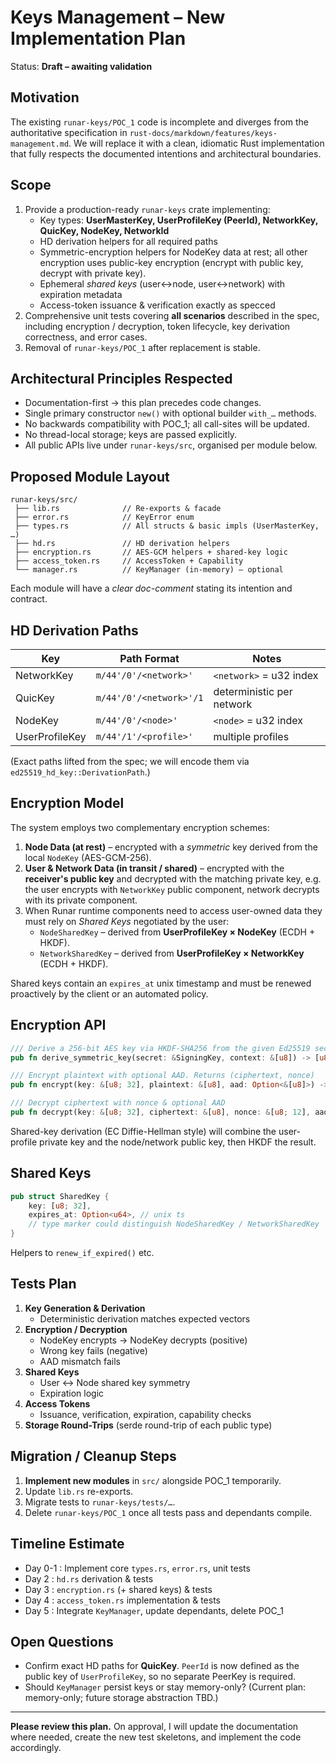 # Keys Management – New Implementation Plan

Status: **Draft – awaiting validation**

## Motivation
The existing `runar-keys/POC_1` code is incomplete and diverges from the authoritative specification in `rust-docs/markdown/features/keys-management.md`.  We will replace it with a clean, idiomatic Rust implementation that fully respects the documented intentions and architectural boundaries.

## Scope
1. Provide a production-ready `runar-keys` crate implementing:
   * Key ​types: **UserMasterKey, UserProfileKey (PeerId), NetworkKey, QuicKey, NodeKey, NetworkId**
   * HD derivation helpers for all required paths
   * Symmetric-encryption helpers for NodeKey data at rest; all other encryption uses public-key encryption (encrypt with public key, decrypt with private key).
   * Ephemeral *shared keys* (user↔node, user↔network) with expiration metadata
   * Access-token issuance & verification exactly as specced
2. Comprehensive unit tests covering **all scenarios** described in the spec, including encryption / decryption, token lifecycle, key derivation correctness, and error cases.
3. Removal of `runar-keys/POC_1` after replacement is stable.

## Architectural Principles Respected
* Documentation-first → this plan precedes code changes.
* Single primary constructor `new()` with optional builder `with_…` methods.
* No backwards compatibility with POC_1; all call-sites will be updated.
* No thread-local storage; keys are passed explicitly.
* All public APIs live under `runar-keys/src`, organised per module below.

## Proposed Module Layout
```
runar-keys/src/
 ├── lib.rs              // Re-exports & facade
 ├── error.rs            // KeyError enum
 ├── types.rs            // All structs & basic impls (UserMasterKey, …)
 ├── hd.rs               // HD derivation helpers
 ├── encryption.rs       // AES-GCM helpers + shared-key logic
 ├── access_token.rs     // AccessToken + Capability
 └── manager.rs          // KeyManager (in-memory) – optional
```
Each module will have a *clear doc-comment* stating its intention and contract.

## HD Derivation Paths
| Key            | Path Format                     | Notes |
|----------------|---------------------------------|-------|
| NetworkKey     | `m/44'/0'/<network>'`           | `<network>` = u32 index |
| QuicKey        | `m/44'/0'/<network>'/1`         | deterministic per network |
| NodeKey        | `m/44'/0'/<node>'`              | `<node>` = u32 index |
| UserProfileKey | `m/44'/1'/<profile>'`           | multiple profiles |

(Exact paths lifted from the spec; we will encode them via `ed25519_hd_key::DerivationPath`.)

## Encryption Model

The system employs two complementary encryption schemes:

1. **Node Data (at rest)** – encrypted with a *symmetric* key derived from the local `NodeKey` (AES-GCM-256).
2. **User & Network Data (in transit / shared)** – encrypted with the **receiver's public key** and decrypted with the matching private key, e.g. the user encrypts with `NetworkKey` public component, network decrypts with its private component.
3. When Runar runtime components need to access user-owned data they must rely on *Shared Keys* negotiated by the user:
   * `NodeSharedKey` – derived from **UserProfileKey × NodeKey** (ECDH + HKDF).
   * `NetworkSharedKey` – derived from **UserProfileKey × NetworkKey** (ECDH + HKDF).

Shared keys contain an `expires_at` unix timestamp and must be renewed proactively by the client or an automated policy.

## Encryption API
```rust
/// Derive a 256-bit AES key via HKDF-SHA256 from the given Ed25519 secret.
pub fn derive_symmetric_key(secret: &SigningKey, context: &[u8]) -> [u8; 32];

/// Encrypt plaintext with optional AAD. Returns (ciphertext, nonce)
pub fn encrypt(key: &[u8; 32], plaintext: &[u8], aad: Option<&[u8]>) -> Result<(Vec<u8>, [u8; 12])>;

/// Decrypt ciphertext with nonce & optional AAD
pub fn decrypt(key: &[u8; 32], ciphertext: &[u8], nonce: &[u8; 12], aad: Option<&[u8]>) -> Result<Vec<u8>>;
```
Shared-key derivation (EC Diffie-Hellman style) will combine the user-profile private key and the node/network public key, then HKDF the result.

## Shared Keys
```rust
pub struct SharedKey {
    key: [u8; 32],
    expires_at: Option<u64>, // unix ts
    // type marker could distinguish NodeSharedKey / NetworkSharedKey
}
```
Helpers to `renew_if_expired()` etc.

## Tests Plan
1. **Key Generation & Derivation**
   * Deterministic derivation matches expected vectors
2. **Encryption / Decryption**
   * NodeKey encrypts → NodeKey decrypts (positive)
   * Wrong key fails (negative)
   * AAD mismatch fails
3. **Shared Keys**
   * User ↔ Node shared key symmetry
   * Expiration logic
4. **Access Tokens**
   * Issuance, verification, expiration, capability checks
5. **Storage Round-Trips** (serde round-trip of each public type)

## Migration / Cleanup Steps
1. **Implement new modules** in `src/` alongside POC_1 temporarily.
2. Update `lib.rs` re-exports.
3. Migrate tests to `runar-keys/tests/…`.
4. Delete `runar-keys/POC_1` once all tests pass and dependants compile.

## Timeline Estimate
* Day 0-1  : Implement core `types.rs`, `error.rs`, unit tests
* Day 2    : `hd.rs` derivation & tests
* Day 3    : `encryption.rs` (+ shared keys) & tests
* Day 4    : `access_token.rs` implementation & tests
* Day 5    : Integrate `KeyManager`, update dependants, delete POC_1

## Open Questions
* Confirm exact HD paths for **QuicKey**. `PeerId` is now defined as the public key of `UserProfileKey`, so no separate PeerKey is required.
* Should `KeyManager` persist keys or stay memory-only?  (Current plan: memory-only; future storage abstraction TBD.)

---
**Please review this plan.** On approval, I will update the documentation where needed, create the new test skeletons, and implement the code accordingly.
